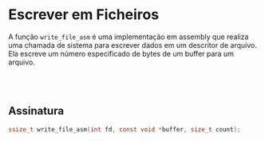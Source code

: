 # Escrever em Ficheiros
A função `write_file_asm` é uma implementação em assembly que realiza uma chamada de sistema para escrever dados em um descritor de arquivo. Ela escreve um número especificado de bytes de um buffer para um arquivo.

<br><br>

## Assinatura
```c
ssize_t write_file_asm(int fd, const void *buffer, size_t count);
```
